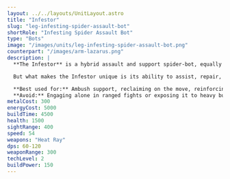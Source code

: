 ```yaml
---
layout: ../../layouts/UnitLayout.astro
title: "Infestor"
slug: "leg-infesting-spider-assault-bot"
shortRole: "Infesting Spider Assault Bot"
type: "Bots"
image: "/images/units/leg-infesting-spider-assault-bot.png"
counterpart: "/images/arm-lazarus.png"
description: |
  **The Infestor** is a hybrid assault and support spider-bot, equally capable of spreading chaos on the battlefield and assisting allied operations. Armed with a short-range heat ray, it excels in close-quarters ambushes, while its mobility allows it to traverse difficult terrain with ease.

  But what makes the Infestor unique is its ability to assist, repair, and reclaim, making it a frontline utility tool for aggressive expansion and battlefield recovery. Use it to harass enemy constructors, clean up wrecks, and patch up your forward forces mid-push.

  **Best used for:** Ambush support, reclaiming on the move, reinforcing assault forces  
  **Avoid:** Engaging alone in ranged fights or exposing it to heavy burst damage
metalCost: 300
energyCost: 5000
buildTime: 4500
health: 1500
sightRange: 400
speed: 54
weapons: "Heat Ray"
dps: 60-120
weaponRange: 300
techLevel: 2
buildPower: 150
---
```

